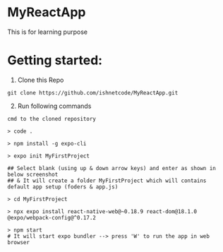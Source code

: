 # MyReactApp
This is for learning purpose

# Getting started:

1) Clone this Repo
```
git clone https://github.com/ishnetcode/MyReactApp.git
```

2) Run following commands
```
cmd to the cloned repository

> code . 

> npm install -g expo-cli

> expo init MyFirstProject

## Select blank (using up & down arrow keys) and enter as shown in below screenshot
## & It will create a folder MyFirstProject which will contains default app setup (foders & app.js)

> cd MyFirstProject

> npx expo install react-native-web@~0.18.9 react-dom@18.1.0 @expo/webpack-config@^0.17.2

> npm start 
# It will start expo bundler --> press 'W' to run the app in web browser

```



